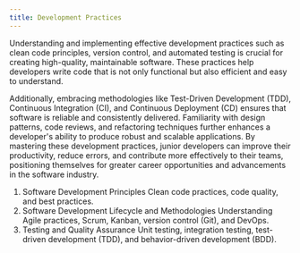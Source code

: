 ```yaml
---
title: Development Practices
---
```

Understanding and implementing effective development practices such as clean code principles, version control, and automated testing is crucial for creating high-quality, maintainable software. These practices help developers write code that is not only functional but also efficient and easy to understand.

Additionally, embracing methodologies like Test-Driven Development (TDD), Continuous Integration (CI), and Continuous Deployment (CD) ensures that software is reliable and consistently delivered. Familiarity with design patterns, code reviews, and refactoring techniques further enhances a developer's ability to produce robust and scalable applications. By mastering these development practices, junior developers can improve their productivity, reduce errors, and contribute more effectively to their teams, positioning themselves for greater career opportunities and advancements in the software industry.

1. Software Development Principles	Clean code practices, code quality, and best practices.
2. Software Development Lifecycle and Methodologies	Understanding Agile practices, Scrum, Kanban, version control (Git), and DevOps.
3. Testing and Quality Assurance	Unit testing, integration testing, test-driven development (TDD), and behavior-driven development (BDD).
